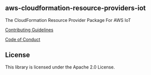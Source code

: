 ## aws-cloudformation-resource-providers-iot

The CloudFormation Resource Provider Package For AWS IoT

[Contributing Guidelines](./CONTRIBUTING.md)

[Code of Conduct](./CODE_OF_CONDUCT.md)

## License

This library is licensed under the Apache 2.0 License.
